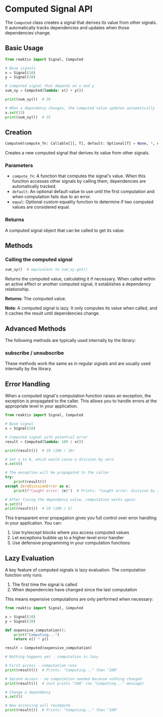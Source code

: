 # Computed Signal API

The `Computed` class creates a signal that derives its value from other signals. It automatically tracks dependencies and updates when those dependencies change.

## Basic Usage

```python
from reaktiv import Signal, Computed

# Base signals
x = Signal(10)
y = Signal(20)

# Computed signal that depends on x and y
sum_xy = Computed(lambda: x() + y())

print(sum_xy())  # 30

# When a dependency changes, the computed value updates automatically
x.set(15)
print(sum_xy())  # 35
```

## Creation

```python
Computed(compute_fn: Callable[[], T], default: Optional[T] = None, *, equal: Optional[Callable[[T, T], bool]] = None) -> ComputedSignal[T]
```

Creates a new computed signal that derives its value from other signals.

### Parameters

- `compute_fn`: A function that computes the signal's value. When this function accesses other signals by calling them, dependencies are automatically tracked.
- `default`: An optional default value to use until the first computation and when computation fails due to an error.
- `equal`: Optional custom equality function to determine if two computed values are considered equal.

### Returns

A computed signal object that can be called to get its value.

## Methods

### Calling the computed signal

```python
sum_xy()  # equivalent to sum_xy.get()
```

Returns the computed value, calculating it if necessary. When called within an active effect or another computed signal, it establishes a dependency relationship.

**Returns**: The computed value.

**Note**: A computed signal is lazy. It only computes its value when called, and it caches the result until dependencies change.

## Advanced Methods

The following methods are typically used internally by the library:

### subscribe / unsubscribe

These methods work the same as in regular signals and are usually used internally by the library.

## Error Handling

When a computed signal's computation function raises an exception, the exception is propagated to the caller. This allows you to handle errors at the appropriate level in your application.

```python
from reaktiv import Signal, Computed

# Base signal
x = Signal(10)

# Computed signal with potential error
result = Computed(lambda: 100 / x())

print(result())  # 10 (100 / 10)

# Set x to 0, which would cause a division by zero
x.set(0)

# The exception will be propagated to the caller
try:
    print(result())
except ZeroDivisionError as e:
    print(f"Caught error: {e}")  # Prints: "Caught error: division by zero"

# After fixing the dependency value, computation works again
x.set(5)
print(result())  # 20 (100 / 5)
```

This transparent error propagation gives you full control over error handling in your application. You can:

1. Use try/except blocks where you access computed values
2. Let exceptions bubble up to a higher-level error handler
3. Use defensive programming in your computation functions

## Lazy Evaluation

A key feature of computed signals is lazy evaluation. The computation function only runs:

1. The first time the signal is called
2. When dependencies have changed since the last computation

This means expensive computations are only performed when necessary:

```python
from reaktiv import Signal, Computed

x = Signal(10)
y = Signal(20)

def expensive_computation():
    print("Computing...")
    return x() * y()

result = Computed(expensive_computation)

# Nothing happens yet - computation is lazy

# First access - computation runs
print(result())  # Prints: "Computing..." then "200"

# Second access - no computation needed because nothing changed
print(result())  # Just prints "200" (no "Computing..." message)

# Change a dependency
x.set(5)

# Now accessing will recompute
print(result())  # Prints: "Computing..." then "100"
```
